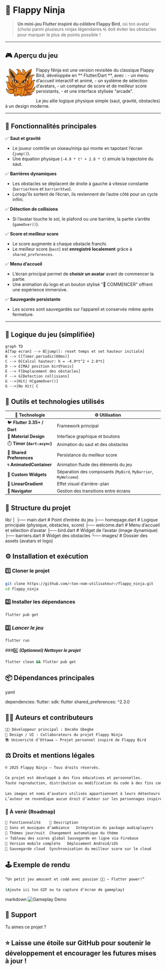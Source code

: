 # 🥷 Flappy Ninja

> **Un mini-jeu Flutter inspiré du célèbre Flappy Bird**, où ton avatar (choisi parmi plusieurs ninjas légendaires 🌀) doit éviter les obstacles pour marquer le plus de points possible !

---

## 🎮 Aperçu du jeu

<img src="lib/images/kurama.png" width="100" align="left" />
Flappy Ninja est une version revisitée du classique Flappy Bird, développée en ** Flutter/Dart **, avec :
- un menu d’accueil interactif et animé,
- un système de sélection d’avatars,
- un compteur de score et de meilleur score persistants,
- et une interface stylisée “arcade”.

Le jeu allie logique physique simple (saut, gravité, obstacles) à un design moderne.

---

## 🚀 Fonctionnalités principales

✅ **Saut et gravité**
- Le joueur contrôle un oiseau/ninja qui monte en tapotant l’écran (`jump()`).
- Une équation physique (`-4.9 * t² + 2.8 * t`) simule la trajectoire du saut.

✅ **Barrières dynamiques**
- Les obstacles se déplacent de droite à gauche à vitesse constante (`barrierXone` et `barrierXtwo`).
- Lorsqu’ils sortent de l’écran, ils reviennent de l’autre côté pour un cycle infini.

✅ **Détection de collisions**
- Si l’avatar touche le sol, le plafond ou une barrière, la partie s’arrête (`gameOver()`).

✅ **Score et meilleur score**
- Le score augmente à chaque obstacle franchi.
- Le meilleur score (`best`) est **enregistré localement** grâce à `shared_preferences`.

✅ **Menu d’accueil**
- L’écran principal permet de **choisir un avatar** avant de commencer la partie.
- Une animation du logo et un bouton stylisé "🚀 COMMENCER" offrent une expérience immersive.

✅ **Sauvegarde persistante**
- Les scores sont sauvegardés sur l’appareil et conservés même après fermeture.

---

## 🧠 Logique du jeu (simplifiée)

```mermaid
graph TD
A[Tap ecran] --> B[jump(): reset temps et set hauteur initiale]
B --> C[Timer.periodic(60ms)]
C --> D[Calcul hauteur: h = -4.9*t^2 + 2.8*t]
D --> E[MAJ position birdYaxis]
E --> F[Deplacement des obstacles]
F --> G[Detection collisions]
G -->|Hit| H[gameOver()]
G -->|No Hit| C
```

## 🧰 Outils et technologies utilisés

| 🧩 **Technologie** | ⚙️ **Utilisation** |
|--------------------|--------------------|
| 🐦 **Flutter 3.35+ / Dart** | Framework principal |
| 🎨 **Material Design** | Interface graphique et boutons |
| ⏱️ **Timer (`dart:async`)** | Animation du saut et des obstacles |
| 💾 **Shared Preferences** | Persistance du meilleur score |
| 🌀 **AnimatedContainer** | Animation fluide des éléments du jeu |
| 🧱 **Custom Widgets** | Séparation des composants (`MyBird`, `MyBarrier`, `MyWelcome`) |
| 🌈 **LinearGradient** | Effet visuel d’arrière-plan |
| 🧭 **Navigator** | Gestion des transitions entre écrans |

## 🧩 Structure du projet

lib/
│
├── main.dart              # Point d’entrée du jeu
├── homepage.dart          # Logique principale (physique, obstacles, score)
├── welcome.dart           # Menu d’accueil et sélection d’avatar
├── bird.dart              # Widget de l’avatar (image dynamique)
├── barriers.dart          # Widget des obstacles
└── images/                # Dossier des assets (avatars et logo)

## ⚙️ **Installation et exécution**

### 1️⃣ **Cloner le projet**
```bash
git clone https://github.com/<ton-nom-utilisateur>/flappy_ninja.git
cd flappy_ninja
```

### 2️⃣ **Installer les dépendances**
```bash
flutter pub get
```
### 3️⃣ ***Lancer le jeu***
```bash
flutter run
```
###4️⃣ ***(Optionnel) Nettoyer le projet***
```bash
flutter clean && flutter pub get
```
## 📦 Dépendances principales
yaml

dependencies:
  flutter:
    sdk: flutter
  shared_preferences: ^2.3.0


## 🧑‍💻 Auteurs et contributeurs
```bash
👨‍💻 Développeur principal : Decaho Gbegbe
🎨 Design / UI : Collaborateurs du projet Flappy Ninja
📚 Université d’Ottawa — Projet personnel inspiré de Flappy Bird
```
## ⚖️ Droits et mentions légales
```bash
© 2025 Flappy Ninja — Tous droits réservés.

Ce projet est développé à des fins éducatives et personnelles.
Toute reproduction, distribution ou modification du code à des fins commerciales sans autorisation explicite est interdite.

Les images et noms d’avatars utilisés appartiennent à leurs détenteurs respectifs (licences libres ou fan-art).
L’auteur ne revendique aucun droit d’auteur sur les personnages inspirés de l’univers Naruto™.
```
### 🌟 À venir (Roadmap)
```bash
🎯 Fonctionnalité	🧩 Description
🎵 Sons et musiques d’ambiance	Intégration du package audioplayers
🌈 Thèmes jour/nuit	Changement automatique du thème
🔥 Tableau des scores global	Sauvegarde en ligne via Firebase
📱 Version mobile complète	Déploiement Android/iOS
💾 Sauvegarde cloud	Synchronisation du meilleur score sur le cloud
```
## 🕹️ Exemple de rendu
```bash
“Un petit jeu amusant et codé avec passion 🧠💪 — Flutter power!”

(Ajoute ici ton GIF ou ta capture d’écran de gameplay)
```
markdown
![Gameplay Demo](assets/demo.gif)

## 🧡 Support
Tu aimes ce projet ?

## ⭐ Laisse une étoile sur GitHub pour soutenir le développement et encourager les futures mises à jour !
